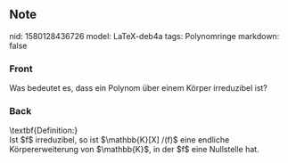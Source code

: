 ## Note
nid: 1580128436726
model: LaTeX-deb4a
tags: Polynomringe
markdown: false

### Front
Was bedeutet es, dass ein Polynom über einem Körper irreduzibel ist?

### Back
<div>
  \textbf{Definition:}
</div>Ist $f$ irreduzibel, so ist $\mathbb{K}[X] /(f)$ eine
endliche Körpererweiterung von $\mathbb{K}$, in der $f$ eine
Nullstelle hat.
